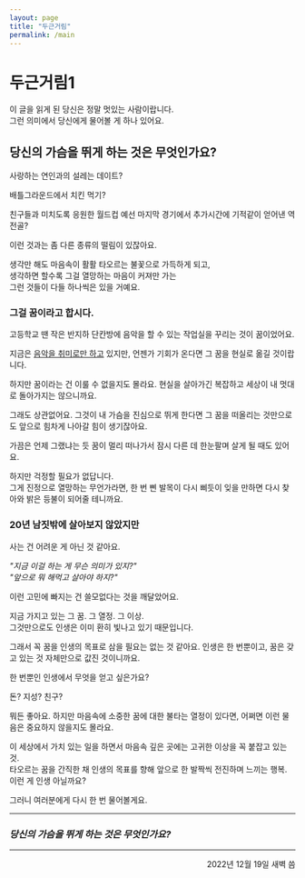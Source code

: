 ```yaml
---
layout: page
title: "두근거림"
permalink: /main
---
```


# 두근거림1

이 글을 읽게 된 당신은 정말 멋있는 사람이랍니다.\
그런 의미에서 당신에게 물어볼 게 하나 있어요.

## 당신의 가슴을 뛰게 하는 것은 무엇인가요?

사랑하는 연인과의 설레는 데이트?

배틀그라운드에서 치킨 먹기?

친구들과 미치도록 응원한 월드컵 예선 마지막 경기에서 추가시간에 기적같이 얻어낸 역전골?

이런 것과는 좀 다른 종류의 떨림이 있잖아요.

생각만 해도 마음속이 활활 타오르는 불꽃으로 가득하게 되고,\
생각하면 할수록 그걸 열망하는 마음이 커져만 가는\
그런 것들이 다들 하나씩은 있을 거예요.

### 그걸 꿈이라고 합시다.

고등학교 땐 작은 반지하 단칸방에 음악을 할 수 있는 작업실을 꾸리는 것이 꿈이었어요.

지금은 [음악을 취미로만 하고](https://on.soundcloud.com/egCki) 있지만, 언젠가 기회가 온다면 그 꿈을 현실로 옮길 것이랍니다.

하지만 꿈이라는 건 이룰 수 없을지도 몰라요. 현실을 살아가긴 복잡하고 세상이 내 멋대로 돌아가지는 않으니까요.

그래도 상관없어요. 그것이 내 가슴을 진심으로 뛰게 한다면 그 꿈을 떠올리는 것만으로도 앞으로 힘차게 나아갈 힘이 생기잖아요.

가끔은 언제 그랬냐는 듯 꿈이 멀리 떠나가서 잠시 다른 데 한눈팔며 살게 될 때도 있어요.

하지만 걱정할 필요가 없답니다.\
그게 진정으로 열망하는 무언가라면, 한 번 삔 발목이 다시 삐듯이 잊을 만하면 다시 찾아와 밝은 등불이 되어줄 테니까요.

### 20년 남짓밖에 살아보지 않았지만

사는 건 어려운 게 아닌 것 같아요.

<p class="center">
    <em>"지금 이걸 하는 게 무슨 의미가 있지?"<br/>
    "앞으로 뭐 해먹고 살아야 하지?"</em>
</p>

이런 고민에 빠지는 건 쓸모없다는 것을 깨달았어요.

지금 가지고 있는 그 꿈. 그 열정. 그 이상.\
그것만으로도 인생은 이미 환히 빛나고 있기 때문입니다.

그래서 꼭 꿈을 인생의 목표로 삼을 필요는 없는 것 같아요. 인생은 한 번뿐이고, 꿈은 갖고 있는 것 자체만으로 값진 것이니까요.

한 번뿐인 인생에서 무엇을 얻고 싶은가요?

돈? 지성? 친구?

뭐든 좋아요. 하지만 마음속에 소중한 꿈에 대한 불타는 열정이 있다면, 어쩌면 이런 물음은 중요하지 않을지도 몰라요.

이 세상에서 가치 있는 일을 하면서 마음속 깊은 곳에는 고귀한 이상을 꼭 붙잡고 있는 것.\
타오르는 꿈을 간직한 채 인생의 목표를 향해 앞으로 한 발짝씩 전진하며 느끼는 행복.\
이런 게 인생 아닐까요?

그러니 여러분에게 다시 한 번 물어볼게요.

---

<h3 class="center">
    <em>당신의 가슴을 뛰게 하는 것은 무엇인가요?</em>
</h3>

---

<p style="text-align: right">2022년 12월 19일 새벽 씀</p>

<link rel="stylesheet" type="text/css" href="/general.css">
<link rel="stylesheet" type="text/css" href="/jekyll-page-narrow.css">
